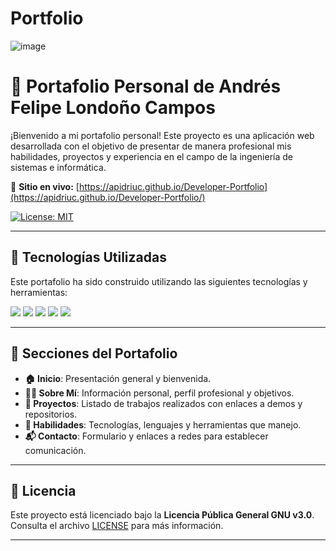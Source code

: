 # Portfolio

![image](https://github.com/user-attachments/assets/95132c51-0f61-47df-9a26-17f8fa9d3a2a)

# 💼 Portafolio Personal de Andrés Felipe Londoño Campos

¡Bienvenido a mi portafolio personal! Este proyecto es una aplicación web desarrollada con el objetivo de presentar de manera profesional mis habilidades, proyectos y experiencia en el campo de la ingeniería de sistemas e informática.

🔗 **Sitio en vivo:** [https://apidriuc.github.io/Developer-Portfolio](https://apidriuc.github.io/Developer-Portfolio/)

<p>
  <a href="#" target="_blank">
    <img alt="License: MIT" src="https://img.shields.io/badge/License-GPL-yellow.svg" />
  </a>
</p>

---

## 🚀 Tecnologías Utilizadas

Este portafolio ha sido construido utilizando las siguientes tecnologías y herramientas:

<div align="left">
  <img src="https://img.shields.io/badge/React-20232A?style=for-the-badge&logo=react&logoColor=61DAFB" />
  <img src="https://img.shields.io/badge/Tailwind_CSS-38B2AC?style=for-the-badge&logo=tailwind-css&logoColor=white" />
  <img src="https://img.shields.io/badge/Vite-646CFF?style=for-the-badge&logo=vite&logoColor=white" />
  <img src="https://img.shields.io/badge/TypeScript-3178C6?style=for-the-badge&logo=typescript&logoColor=white" />
  <img src="https://img.shields.io/badge/GitHub_Pages-222?style=for-the-badge&logo=github&logoColor=white" />
</div>

---

## 📑 Secciones del Portafolio

- **🏠 Inicio**: Presentación general y bienvenida.
- **👨‍💻 Sobre Mí**: Información personal, perfil profesional y objetivos.
- **📁 Proyectos**: Listado de trabajos realizados con enlaces a demos y repositorios.
- **🧠 Habilidades**: Tecnologías, lenguajes y herramientas que manejo.
- **📬 Contacto**: Formulario y enlaces a redes para establecer comunicación.

---

## 📜 Licencia

Este proyecto está licenciado bajo la **Licencia Pública General GNU v3.0**.  
Consulta el archivo [LICENSE](LICENSE) para más información.

---

